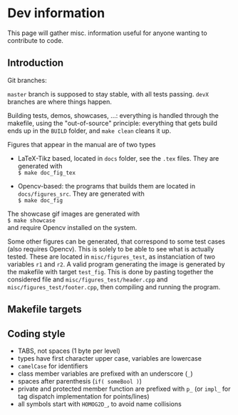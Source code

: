 # Dev information

This page will gather misc. information useful for anyone wanting to contribute to code.

## Introduction

Git branches:

`master` branch is supposed to stay stable, with all tests passing.
`devX` branches are where things happen.

Building tests, demos, showcases, ...: everything is handled through the makefile, using the "out-of-source" principle:
everything that gets build ends up in the `BUILD` folder, and `make clean` cleans it up.

Figures that appear in the manual are of two types
 - LaTeX-Tikz based, located in `docs` folder, see the `.tex` files.
 They are generated with<br>
 `$ make doc_fig_tex`

 - Opencv-based: the programs that builds them are located in `docs/figures_src`.
 They are generated with<br>
 `$ make doc_fig`

The showcase gif images are generated with<br>
 `$ make showcase`<br>
 and require Opencv installed on the system.

Some other figures can be generated, that correspond to some test cases (also requires Opencv).
This is solely to be able to see what is actually tested.
These are located in `misc/figures_test`, as instanciation of two variables `r1` and `r2`.
A valid program generating the image is generated by the makefile with target `test_fig`.
This is done by pasting together the considered file and `misc/figures_test/header.cpp` and
`misc/figures_test/footer.cpp`, then compiling and running the program.

## Makefile targets


## Coding style

- TABS, not spaces (1 byte per level)
- types have first character upper case, variables are lowercase
- `camelCase` for identifiers
- class member variables are prefixed with an underscore (`_`)
- spaces after parenthesis (`if( someBool )`)
- private and protected member function are prefixed with `p_` (or `impl_` for tag dispatch implementation for points/lines)
- all symbols start with `HOMOG2D_`, to avoid name collisions

